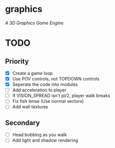 # graphics

_A 3D Graphics Game Engine_

# TODO

## Priority
- [x] Create a game loop
- [x] Use POV controls, not TOPDOWN controls
- [x] Seperate the code into modules
- [ ] Add acceleration to player
- [ ] If VISION_SPREAD isn't pi/2, player walk breaks
- [ ] Fix fish lense (Use normal vectors)
- [ ] Add wall textures

## Secondary
- [ ] Head bobbing as you walk
- [ ] Add light and shadow rendering

